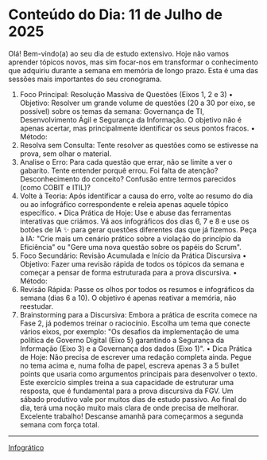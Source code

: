 ﻿# Conteúdo do Dia: 11 de Julho de 2025

Olá! Bem-vindo(a) ao seu dia de estudo extensivo. Hoje não vamos aprender tópicos novos, mas sim focar-nos em transformar o conhecimento que adquiriu durante a semana em memória de longo prazo. Esta é uma das sessões mais importantes do seu cronograma.

1. Foco Principal: Resolução Massiva de Questões (Eixos 1, 2 e 3)
•	Objetivo: Resolver um grande volume de questões (20 a 30 por eixo, se possível) sobre os temas da semana: Governança de TI, Desenvolvimento Ágil e Segurança da Informação. O objetivo não é apenas acertar, mas principalmente identificar os seus pontos fracos.
•	Método:
1.	Resolva sem Consulta: Tente resolver as questões como se estivesse na prova, sem olhar o material.
2.	Analise o Erro: Para cada questão que errar, não se limite a ver o gabarito. Tente entender porquê errou. Foi falta de atenção? Desconhecimento do conceito? Confusão entre termos parecidos (como COBIT e ITIL)?
3.	Volte à Teoria: Após identificar a causa do erro, volte ao resumo do dia ou ao infográfico correspondente e releia apenas aquele tópico específico.
•	Dica Prática de Hoje: Use e abuse das ferramentas interativas que criámos. Vá aos infográficos dos dias 6, 7 e 8 e use os botões de IA ✨ para gerar questões diferentes das que já fizemos. Peça à IA: "Crie mais um cenário prático sobre a violação do princípio da Eficiência" ou "Gere uma nova questão sobre os papéis do Scrum".
2. Foco Secundário: Revisão Acumulada e Início da Prática Discursiva
•	Objetivo: Fazer uma revisão rápida de todos os tópicos da semana e começar a pensar de forma estruturada para a prova discursiva.
•	Método:
1.	Revisão Rápida: Passe os olhos por todos os resumos e infográficos da semana (dias 6 a 10). O objetivo é apenas reativar a memória, não reestudar.
2.	Brainstorming para a Discursiva: Embora a prática de escrita comece na Fase 2, já podemos treinar o raciocínio. Escolha um tema que conecte vários eixos, por exemplo: "Os desafios da implementação de uma política de Governo Digital (Eixo 5) garantindo a Segurança da Informação (Eixo 3) e a Governança dos dados (Eixo 1)".
•	Dica Prática de Hoje: Não precisa de escrever uma redação completa ainda. Pegue no tema acima e, numa folha de papel, escreva apenas 3 a 5 bullet points que usaria como argumentos principais para desenvolver o texto. Este exercício simples treina a sua capacidade de estruturar uma resposta, que é fundamental para a prova discursiva da FGV.
Um sábado produtivo vale por muitos dias de estudo passivo. Ao final do dia, terá uma noção muito mais clara de onde precisa de melhorar.
Excelente trabalho! Descanse amanhã para começarmos a segunda semana com força total.


---

[Infogrático](https://g.co/gemini/share/3ef6959215fd)